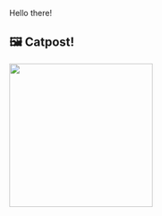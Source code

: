 Hello there!



## 🖼️ Catpost!

<sub>
    <img src="https://cdn2.thecatapi.com/images/3jg.jpg" height="256">
</sub>

